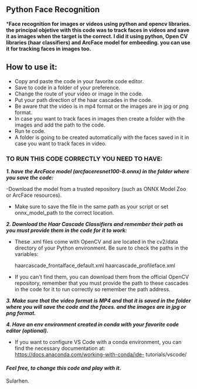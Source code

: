 ## Python Face Recognition

***Face recognition for images or videos using python and opencv libraries. the principal objetive with this code
was to track faces in videos and save it as images when the target is the correct. I did it using python, Open
CV libraries (haar classifiers) and ArcFace model for embeeding. you can use it for tracking faces in images too.**

## How to use it:

- Copy and paste the code in your favorite code editor.
 - Save to code in a folder of your preference.
 - Change the route of your video or image in the code.
 - Put your path direction of the haar cascades in the code.
 - Be aware that the video is in mp4 format or the images are in jpg or png format.
 - In case you want to track faces in images then create a folder with the images and add the path to the code.
 - Run te code.
 - A folder is going to be created automatically with the faces saved in it in case you want to track faces in video.

### TO RUN THIS CODE CORRECTLY YOU NEED TO HAVE:

***1. have the ArcFace model (arcfaceresnet100-8.onnx) in the folder where you save the code:***

 -Download the model from a trusted repository (such as ONNX Model Zoo or ArcFace resources).
 - Make sure to save the file in the same path as your script or set onnx_model_path to the correct location.

***2. Download the Haar Cascade Classifiers and remember their path as you must provide them in the code for it to work:***

 - These .xml files come with OpenCV and are located in the cv2/data directory of your Python environment. Be sure to check the paths in the variables:

     haarcascade_frontalface_default.xml
     haarcascade_profileface.xml

 - If you can't find them, you can download them from the official OpenCV repository, remember that you must provide the path to these cascades in the code for it to run correctly so remember the path address.

***3. Make sure that the video format is MP4 and that it is saved in the folder where you will save the code and the faces. and the images
   are in jpg or png format.***

***4. Have an env environment created in conda with your favorite code editor (optional).***
 
- If you want to configure VS Code with a conda environment, you can find the necessary documentation at: https://docs.anaconda.com/working-with-conda/ide- tutorials/vscode/


#### ***Feel free, to change this code and play with it.***

Sularhen.
